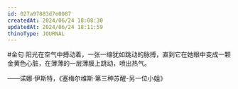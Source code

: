 ```yaml
---
id: 027a97883d7e0087
createdAt: 2024/06/24 18:08:30
updatedAt: 2024/06/24 18:11:59
thinoType: JOURNAL
---
```

#金句 阳光在空气中搏动着，一张一缩犹如跳动的脉搏，直到它在她眼中变成一颗金黄色心脏，在薄薄的一层薄膜上跳动，喷出热气。

——诺娜·伊斯特，《塞梅尔维斯·第三种苏醒-另一位小姐》